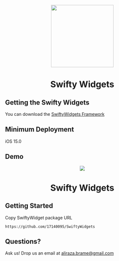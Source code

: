 <p align="center">
<img src="https://github.com/17140095/SwiftyWidgets/screenshots/SwiftyWidgetIcon.png" width="204"/>
</p>
<h1 align="center">Swifty Widgets</h1>
</p>



## Getting the Swifty Widgets

You can download the [SwiftyWidgets Framework](https://github.com/17140095/SwiftyWidgets)

## Minimum Deployment

iOS 15.0

## Demo

<p align="center">
<img src="https://github.com/17140095/SwiftyWidgets/screenshots/InputAndButton.gif"/>
</p>
<h1 align="center">Swifty Widgets</h1>
</p>

## Getting Started

Copy SwiftyWidget package URL
```
https://github.com/17140095/SwiftyWidgets
```


## Questions?

Ask us! Drop us an email at <a href="mailto:aliraza.brame@gmail.com">aliraza.brame@gmail.com</a>
